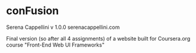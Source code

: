 # conFusion
Serena Cappellini
v 1.0.0
serenacappellini.com

Final version (so after all 4 assignments) of a website built for Coursera.org course "Front-End Web UI Frameworks"
